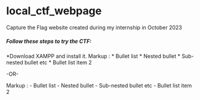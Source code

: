 # local_ctf_webpage
Capture the Flag website created during my internship in October 2023
<h5>Follow these steps to try the CTF:</h5>
*Download XAMPP and install it.
 Markup : * Bullet list
              * Nested bullet
                  * Sub-nested bullet etc
          * Bullet list item 2

-OR-

 Markup : - Bullet list
              - Nested bullet
                  - Sub-nested bullet etc
          - Bullet list item 2 
